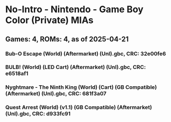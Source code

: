 # No-Intro - Nintendo - Game Boy Color (Private) MIAs
## Games: 4, ROMs: 4, as of 2025-04-21

### Bub-O Escape (World) (Aftermarket) (Unl).gbc, CRC: 32e00fe6
### BULB! (World) (LED Cart) (Aftermarket) (Unl).gbc, CRC: e6518af1
### Nyghtmare - The Ninth King (World) (Cart) (GB Compatible) (Aftermarket) (Unl).gbc, CRC: 681f3a07
### Quest Arrest (World) (v1.1) (GB Compatible) (Aftermarket) (Unl).gbc, CRC: d933fc91
